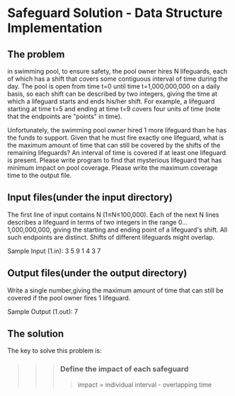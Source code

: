 # Safeguard Solution - Data Structure Implementation

## The problem
in swimming pool, to ensure safety, the pool owner hires N lifeguards, each of which has a shift that covers some contiguous interval of time during the day. The pool is open from time t=0 until time t=1,000,000,000 on a daily basis, so each shift can be described by two integers, giving the time at which a lifeguard starts and ends his/her shift. For example, a lifeguard starting at time t=5 and ending at time t=9 covers four units of time (note that the endpoints are "points" in time).

Unfortunately, the swimming pool owner hired 1 more lifeguard than he has the funds to support. Given that he must fire exactly one lifeguard, what is the maximum amount of time that can still be covered by the shifts of the remaining lifeguards? An interval of time is covered if at least one lifeguard is present. Please write program to find that mysterious lifeguard that has minimum impact on pool coverage. Please write the maximum coverage time to the output file.

## Input files(under the input directory)

The first line of input contains N (1≤N≤100,000). Each of the next N lines describes a lifeguard in terms of two integers in the range 0…1,000,000,000, giving the starting and ending point of a lifeguard's shift. All such endpoints are distinct. Shifts of different lifeguards might overlap.

Sample Input (1.in):
3
5 9
1 4
3 7


## Output files(under the output directory)

Write a single number,giving the maximum amount of time that can still be covered if the pool owner fires 1 lifeguard.

Sample Output (1.out):
7

## The solution

The key to solve this problem is:

>>> ### Define the impact of each safeguard
>>>> impact = individual interval - overlapping time




